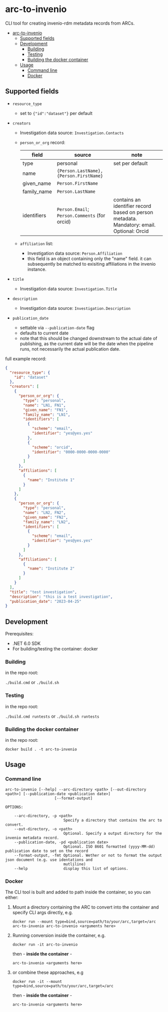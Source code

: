 # arc-to-invenio

CLI tool for creating invenio-rdm metadata records from ARCs.

- [arc-to-invenio](#arc-to-invenio)
  - [Supported fields](#supported-fields)
  - [Development](#development)
    - [Building](#building)
    - [Testing](#testing)
    - [Building the docker container](#building-the-docker-container)
  - [Usage](#usage)
    - [Command line](#command-line)
    - [Docker](#docker)

## Supported fields

- `resource_type`
    - set to `{"id":"dataset"}` per default

- `creators` 
    - Investigation data source: `Investigation.Contacts` 
    - `person_or_org` record:
    
        | field | source | note |
        |---|---|---|
        | type | personal | set per default |
        | name | `{Person.LastName}, {Person.FirstName}` | |
        | given_name | `Person.FirstName` | |
        | family_name | `Person.LastName` | |
        | identifiers | `Person.Email`; `Person.Comments` (for orcid) | contains an identifier record based on person metadata. Mandatory: email. Optional: Orcid|
    - `affiliation` list:
        - Investigation data source: `Person.Affiliation`
        - this field is an object containing only the "name" field. it can subsequently be matched to exisiting affiliations in the invenio instance.

- `title`
    - Investigation data source: `Investigation.Title`

- `description`
    - Investigation data source: `Investigation.Description`

- `publication_date` 
    - settable via `--publication-date` flag
    - defaults to current date
    - note that this should be changed downstream to the actual date of publishing, as the current date will be the date when the pipeline runs, not necessarily the actual publication date.

full example record:

```json
{
  "resource_type": {
    "id": "dataset"
  },
  "creators": [
    {
      "person_or_org": {
        "type": "personal",
        "name": "LN1, FN1",
        "given_name": "FN1",
        "family_name": "LN1",
        "identifiers": [
          {
            "scheme": "email",
            "identifier": "yes@yes.yes"
          },
          {
            "scheme": "orcid",
            "identifier": "0000-0000-0000-0000"
          }
        ]
      },
      "affiliations": [
        {
          "name": "Institute 1"
        }
      ]
    },
    {
      "person_or_org": {
        "type": "personal",
        "name": "LN2, FN2",
        "given_name": "FN2",
        "family_name": "LN2",
        "identifiers": [
          {
            "scheme": "email",
            "identifier": "yes@yes.yes"
          }
        ]
      },
      "affiliations": [
        {
          "name": "Institute 2"
        }
      ]
    }
  ],
  "title": "test investigation",
  "description": "this is a test investigation",
  "publication_date": "2023-04-25"
}
```

## Development

Prerequisites:
- .NET 6.0 SDK
- For building/testing the container: docker

### Building

in the repo root:


`./build.cmd` or `./build.sh`

### Testing

in the repo root:


`./build.cmd runtests` or `./build.sh runtests`

### Building the docker container

in the repo root:

`docker build . -t arc-to-invenio`

## Usage

### Command line

```
arc-to-invenio [--help] --arc-directory <path> [--out-directory <path>] [--publication-date <publication date>]
                      [--format-output]

OPTIONS:

    --arc-directory, -p <path>
                          Specify a directory that contains the arc to convert.
    --out-directory, -o <path>
                          Optional. Specify a output directory for the invenio metadata record.
    --publication-date, -pd <publication date>
                          Optional. ISO 8601 formatted (yyyy-MM-dd) publication date to set on the record
    --format-output, -fmt Optional. Wether or not to format the output json document (e.g. use identations and
                          mutliline)
    --help                display this list of options.
```

### Docker

The CLI tool is built and added to path inside the container, so you can either:
1. Mount a directory containing the ARC to convert into the container and specify CLI args directly, e.g. 
   
    ```
    docker run --mount type=bind,source=path/to/your/arc,target=/arc arc-to-invenio arc-to-invenio <arguments here>
    ```

2. Running conversion inside the container, e.g. 
    ```
    docker run -it arc-to-invenio
    ```
    then - **inside the container** -  
    ```
    arc-to-invenio <arguments here>
3. or combine these approaches, e.g 
    ```
    docker run -it --mount type=bind,source=path/to/your/arc,target=/arc
    ```
    then - **inside the container** -  
    ```
    arc-to-invenio <arguments here>
    ```